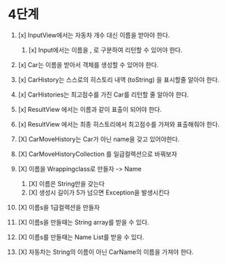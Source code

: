 # 4단계
1. [x] InputView에서는 자동차 개수 대신 이름을 받아야 한다.
    1. [x] Input에서는 이름을 , 로 구분하여 리턴할 수 있어야 한다.
2. [x] Car는 이름을 받아서 객체를 생성할 수 있어야 한다.
3. [x] CarHistory는 스스로의 히스토리 내역 (toString) 을 표시할줄 알아야 한다.
4. [x] CarHistories는 최고점수를 가진 Car를 리턴할 줄 알아야 한다. 
5. [x] ResultView 에서는 이름과 같이 표출이 되어야 한다.
6. [x] ResultView 에서는 최종 히스토리에서 최고점수를 가져와 표출해줘야 한다. 

7. [X] CarMoveHistory는 Car가 아닌 name을 갖고 있어야한다. 
8. [X] CarMoveHistoryCollection 를 일급컬렉션으로 바꿔보자

9. [X] 이름을 Wrappingclass로 만들자  -> Name
   1. [X] 이름은 String만을 갖는다
   2. [X] 생성시 길이가 5가 넘으면 Exception을 발생시킨다
10. [X] 이름s을 1급컬렉션을 만들자
   1. [X] 이름s을 만들때는 String array를 받을 수 있다.
   2. [X] 이름s를 만들때는 Name List를 받을 수 있다.
11. [X] 자동차는 String의 이름이 아닌 CarName의 이름을 가져야 한다.